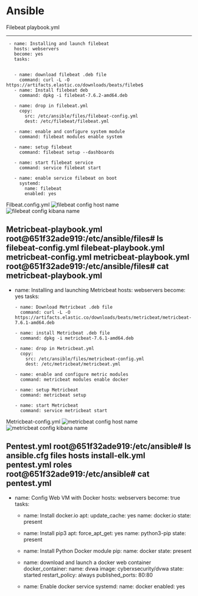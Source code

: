 # Ansible
Filebeat playbook.yml 

---
     - name: Installing and launch filebeat
       hosts: webservers
       become: yes
       tasks:


       - name: download filebeat .deb file
         command: curl -L -O https://artifacts.elastic.co/downloads/beats/filebe$
       - name: Install filebeat deb
         command: dpkg -i filebeat-7.6.2-amd64.deb

       - name: drop in filebeat.yml
         copy:
           src: /etc/ansible/files/filebeat-config.yml
           dest: /etc/filebeat/filebeat.yml

       - name: enable and configure system module
         command: filebeat modules enable system

       - name: setup filebeat
         command: filebeat setup --dashboards

       - name: start filebeat service
         command: service filebeat start

       - name: enable service filebeat on boot
         systemd:
           name: filebeat
           enabled: yes
           
Filbeat.config.yml
![filebeat config host name](https://user-images.githubusercontent.com/77912577/116796717-d20b8800-aaac-11eb-8981-bf298bb8c7e5.jpg)
![filebeat config kibana name](https://user-images.githubusercontent.com/77912577/116796718-d899ff80-aaac-11eb-8077-0a572490111e.jpg)

Metricbeat-playbook.yml
root@651f32ade919:/etc/ansible/files# ls
filebeat-config.yml  filebeat-playbook.yml  metricbeat-config.yml  metricbeat-playbook.yml
root@651f32ade919:/etc/ansible/files# cat metricbeat-playbook.yml
---
-  name: Installing and launching Metricbeat
   hosts: webservers
   become: yes
   tasks:

       - name: Download Metricbeat .deb file
         command: curl -L -O https://artifacts.elastic.co/downloads/beats/metricbeat/metricbeat-7.6.1-amd64.deb

       - name: install Metricbeat .deb file
         command: dpkg -i metricbeat-7.6.1-amd64.deb

       - name: drop in Metricbeat.yml
         copy:
           src: /etc/ansible/files/metricbeat-config.yml
           dest: /etc/metricbeat/metricbeat.yml

       - name: enable and configure metric modules
         command: metricbeat modules enable docker

       - name: setup Metricbeat
         command: metricbeat setup

       - name: start Metricbeat
         command: service metricbeat start
         
         
Metricbeat-config.yml
![metricbeat config host name](https://user-images.githubusercontent.com/77912577/116796808-6e358f00-aaad-11eb-9480-61807d38c877.jpg)
![metricbeat config kibana name](https://user-images.githubusercontent.com/77912577/116796810-7392d980-aaad-11eb-8f01-a659e55b733d.jpg)

Pentest.yml
root@651f32ade919:/etc/ansible# ls
ansible.cfg  files  hosts  install-elk.yml  pentest.yml  roles
root@651f32ade919:/etc/ansible# cat pentest.yml
---
  - name: Config Web VM with Docker
    hosts: webservers
    become: true
    tasks:

    - name: Install docker.io
      apt:
        update_cache: yes
        name: docker.io
        state: present

    - name: Install pip3
      apt:
        force_apt_get: yes
        name: python3-pip
        state: present

    - name: Install Python Docker module
      pip:
        name: docker
        state: present

    - name: download and launch a docker web container
      docker_container:
        name: dvwa
        image: cyberxsecurity/dvwa
        state: started
        restart_policy: always
        published_ports: 80:80

    - name: Enable docker service
      systemd:
        name: docker
        enabled: yes



